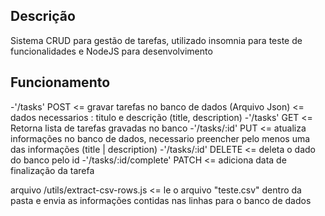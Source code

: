 ## Descrição
Sistema CRUD para gestão de tarefas, utilizado insomnia para teste de funcionalidades e NodeJS para desenvolvimento

## Funcionamento
-'/tasks' POST <= gravar tarefas no banco de dados (Arquivo Json) <= dados necessarios : titulo e descrição (title, description)
-'/tasks' GET <= Retorna lista de tarefas gravadas no banco
-'/tasks/:id' PUT <= atualiza informações no banco de dados, necessario preencher pelo menos uma das informações (title | description) 
-'/tasks/:id' DELETE <= deleta o dado do banco pelo id
-'/tasks/:id/complete' PATCH <= adiciona data de finalização da tarefa

arquivo /utils/extract-csv-rows.js <= le o arquivo "teste.csv" dentro da pasta e envia as informações contidas nas linhas para o banco de dados
